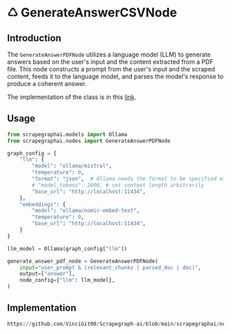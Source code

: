 # ♺ GenerateAnswerCSVNode

## Introduction
The `GenerateAnswerPDFNode` utilizes a language model (LLM) to generate answers based on the user's input and the content extracted from a PDF file. This node constructs a prompt from the user's input and the scraped content, feeds it to the language model, and parses the model's response to produce a coherent answer.

The implementation of the class is in this [link](https://github.com/VinciGit00/Scrapegraph-ai/blob/main/scrapegraphai/nodes/generate_answer_pdf_node.py).

## Usage
```python
from scrapegraphai.models import Ollama
from scrapegraphai.nodes import GenerateAnswerPDFNode

graph_config = {
    "llm": {
        "model": "ollama/mistral",
        "temperature": 0,
        "format": "json",  # Ollama needs the format to be specified explicitly
        # "model_tokens": 2000, # set context length arbitrarily
        "base_url": "http://localhost:11434",
    },
    "embeddings": {
        "model": "ollama/nomic-embed-text",
        "temperature": 0,
        "base_url": "http://localhost:11434",
    }
}

llm_model = Ollama(graph_config["llm"])

generate_answer_pdf_node = GenerateAnswerPDFNode(
    input="user_prompt & (relevant_chunks | parsed_doc | doc)",
    output=["answer"],
    node_config={"llm": llm_model},
)
```


## Implementation
```python reference title="GenerateAnswerPDFNode"
https://github.com/VinciGit00/Scrapegraph-ai/blob/main/scrapegraphai/nodes/generate_answer_pdf_node.py
```
